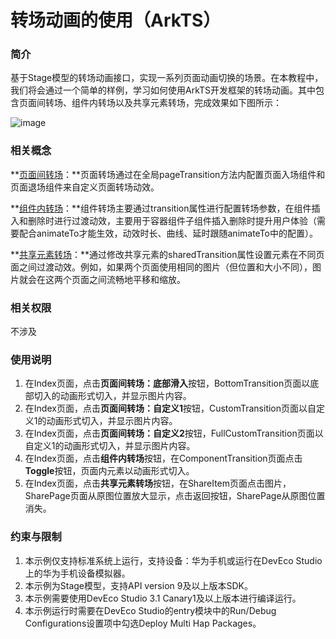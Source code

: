 # 转场动画的使用（ArkTS）

### 简介

基于Stage模型的转场动画接口，实现一系列页面动画切换的场景。在本教程中，我们将会通过一个简单的样例，学习如何使用ArkTS开发框架的转场动画。其中包含页面间转场、组件内转场以及共享元素转场，完成效果如下图所示：

![image](screenshots/device/1.gif)

### 相关概念

**[页面间转场](https://developer.harmonyos.com/cn/docs/documentation/doc-references/ts-page-transition-animation-0000001281201178)：**页面转场通过在全局pageTransition方法内配置页面入场组件和页面退场组件来自定义页面转场动效。

**[组件内转场](https://developer.harmonyos.com/cn/docs/documentation/doc-references/ts-transition-animation-component-0000001281001270)：**组件转场主要通过transition属性进行配置转场参数，在组件插入和删除时进行过渡动效，主要用于容器组件子组件插入删除时提升用户体验（需要配合animateTo才能生效，动效时长、曲线、延时跟随animateTo中的配置）。

**[共享元素转场](https://developer.harmonyos.com/cn/docs/documentation/doc-references/ts-transition-animation-shared-elements-0000001281480730)：**通过修改共享元素的sharedTransition属性设置元素在不同页面之间过渡动效。例如，如果两个页面使用相同的图片（但位置和大小不同），图片就会在这两个页面之间流畅地平移和缩放。

### 相关权限

不涉及

### 使用说明

1. 在Index页面，点击**页面间转场：底部滑入**按钮，BottomTransition页面以底部切入的动画形式切入，并显示图片内容。
2. 在Index页面，点击**页面间转场：自定义1**按钮，CustomTransition页面以自定义1的动画形式切入，并显示图片内容。
3. 在Index页面，点击**页面间转场：自定义2**按钮，FullCustomTransition页面以自定义1的动画形式切入，并显示图片内容。
4. 在Index页面，点击**组件内转场**按钮，在ComponentTransition页面点击**Toggle**按钮，页面内元素以动画形式切入。
5. 在Index页面，点击**共享元素转场**按钮，在ShareItem页面点击图片，SharePage页面从原图位置放大显示，点击返回按钮，SharePage从原图位置消失。

### 约束与限制

1. 本示例仅支持标准系统上运行，支持设备：华为手机或运行在DevEco Studio上的华为手机设备模拟器。
2. 本示例为Stage模型，支持API version 9及以上版本SDK。
3. 本示例需要使用DevEco Studio  3.1 Canary1及以上版本进行编译运行。
4. 本示例运行时需要在DevEco Studio的entry模块中的Run/Debug Configurations设置项中勾选Deploy Multi Hap Packages。